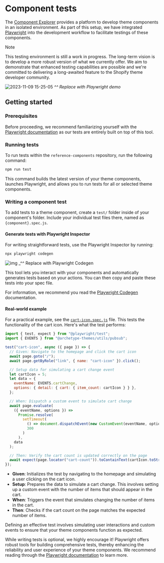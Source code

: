 # Component tests

The [Component Explorer](https://github.com/archetype-themes/devkit/blob/main/2.%20Architecture/Component%20Explorer.md) provides a platform to develop theme components in an isolated environment. As part of this setup, we have integrated [Playwright](https://playwright.dev/) into the development workflow to facilitate testings of these components.

> [!NOTE]
> This testing environment is still a work in progress. The long-term vision is to develop a more robust version of what we currently offer. We aim to demonstrate that enhanced testing capabilities are possible and we're committed to delivering a long-awaited feature to the Shopify theme developer community.

![2023-11-09 15-25-05](https://github.com/archetype-themes/explorer/assets/4837696/e23acff7-7c28-45e4-923b-5478881013f2)
_^^ Replace with Playwright demo_

## Getting started

### Prerequisites

Before proceeding, we recommend familiarizing yourself with the [Playwright documentation](https://playwright.dev/docs/intro) as our tests are entirely built on top of this tool.

### Running tests

To run tests within the `reference-components` repository, run the following command:

```bash
npm run test
```

This command builds the latest version of your theme components, launches Playwright, and allows you to run tests for all or selected theme components.

### Writing a component test

To add tests to a theme component, create a `test/` folder inside of your component's folder. Include your individual test files there, named as `{component}.spec.js`.

#### Generate tests with Playwright Inspector

For writing straightforward tests, use the Playwright Inspector by running:

```bash
npx playwright codegen
```

![img](#)
\_^^ Replace with Playwright Codegen

This tool lets you interact with your components and automatically generates tests based on your actions. You can then copy and paste these tests into your spec file.

For information, we recommend you read the [Playwright Codegen](https://playwright.dev/docs/codegen#generate-tests-with-the-playwright-inspector) documentation.

#### Real-world example

For a practical example, see the [`cart-icon.spec.js`](https://github.com/archetype-themes/reference-components/blob/main/components/cart-icon/test/cart-icon.spec.js) file. This tests the functionality of the cart icon. Here's what the test performs:

```js
import { test, expect } from "@playwright/test";
import { EVENTS } from "@archetype-themes/utils/pubsub";

test("cart-icon", async ({ page }) => {
  // Given: Navigate to the homepage and click the cart icon
  await page.goto("/");
  await page.getByRole("link", { name: "cart-icon" }).click();

  // Setup data for simulating a cart change event
  let cartIcon = 5;
  let data = {
    eventName: EVENTS.cartChange,
    options: { detail: { cart: { item_count: cartIcon } } },
  };

  // When: Dispatch a custom event to simulate cart change
  await page.evaluate(
    ({ eventName, options }) =>
      Promise.resolve(
        setTimeout(
          () => document.dispatchEvent(new CustomEvent(eventName, options)),
          300
        )
      ),
    data
  );

  // Then: Verify the cart count is updated correctly on the page
  await expect(page.locator("cart-count")).toContainText(cartIcon.toString());
});
```

- **Given**: Initializes the test by navigating to the homepage and simulating a user clicking on the cart icon.
- **Setup**: Prepares the data to simulate a cart change. This involves setting up a custom event with the number of items that should appear in the cart.
- **When**: Triggers the event that simulates changing the number of items in the cart.
- **Then**: Checks if the cart count on the page matches the expected number of items.

Defining an effective test involves simulating user interactions and custom events to ensure that your theme components function as expected.

While writing tests is optional, we highly encourage it! Playwright offers robust tools for building comprehensive tests, thereby enhancing the reliability and user experience of your theme components. We recommend reading through the [Playwright documentation](https://playwright.dev/docs/intro) to learn more.
